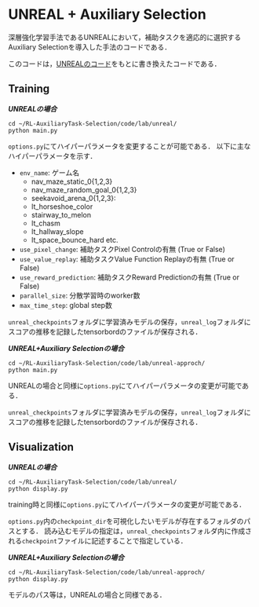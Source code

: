 # UNREAL + Auxiliary Selection
深層強化学習手法であるUNREALにおいて，補助タスクを適応的に選択するAuxiliary Selectionを導入した手法のコードである．

このコードは，[UNREALのコード](https://github.com/miyosuda/unreal)をもとに書き換えたコードである．

## Training

***UNREALの場合***

```
cd ~/RL-AuxiliaryTask-Selection/code/lab/unreal/
python main.py
```

``options.py``にてハイパーパラメータを変更することが可能である．
以下に主なハイパーパラメータを示す．

- ``env_name``: ゲーム名
  - nav_maze_static_0{1,2,3}
  - nav_maze_random_goal_0{1,2,3}
  - seekavoid_arena_0{1,2,3}: 
  - lt_horseshoe_color
  - stairway_to_melon
  - lt_chasm
  - lt_hallway_slope
  - lt_space_bounce_hard etc.
- ``use_pixel_change``: 補助タスクPixel Controlの有無 (True or False)
- ``use_value_replay``: 補助タスクValue Function Replayの有無 (True or False)
- ``use_reward_prediction``: 補助タスクReward Predictionの有無 (True or False)
- ``parallel_size``: 分散学習時のworker数
- ``max_time_step``: global step数

``unreal_checkpoints``フォルダに学習済みモデルの保存，``unreal_log``フォルダにスコアの推移を記録したtensorbordのファイルが保存される．

***UNREAL+Auxiliary Selectionの場合***

```
cd ~/RL-AuxiliaryTask-Selection/code/lab/unreal-approch/
python main.py
```

UNREALの場合と同様に``options.py``にてハイパーパラメータの変更が可能である．

``unreal_checkpoints``フォルダに学習済みモデルの保存，``unreal_log``フォルダにスコアの推移を記録したtensorbordのファイルが保存される．

## Visualization

***UNREALの場合***

```
cd ~/RL-AuxiliaryTask-Selection/code/lab/unreal/
python display.py
```

training時と同様に``options.py``にてハイパーパラメータの変更が可能である．

``options.py``内の``checkpoint_dir``を可視化したいモデルが存在するフォルダのパスとする．
読み込むモデルの指定は，``unreal_checkpoints``フォルダ内に作成される``checkpoint``ファイルに記述することで指定している．

***UNREAL+Auxiliary Selectionの場合***
```
cd ~/RL-AuxiliaryTask-Selection/code/lab/unreal-approch/
python display.py
```

モデルのパス等は，UNREALの場合と同様である．

